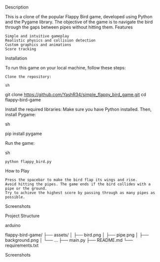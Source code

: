 Description

This is a clone of the popular Flappy Bird game, developed using Python and the Pygame library. The objective of the game is to navigate the bird through the gaps between pipes without hitting them.
Features

    Simple and intuitive gameplay
    Realistic physics and collision detection
    Custom graphics and animations
    Score tracking

Installation

To run this game on your local machine, follow these steps:

    Clone the repository:

    sh

git clone https://github.com/YashR34/simple_flappy_bird_game.git
cd flappy-bird-game

Install the required libraries:
Make sure you have Python installed. Then, install Pygame:

sh

pip install pygame

Run the game:

sh

    python flappy_bird.py

How to Play

    Press the spacebar to make the bird flap its wings and rise.
    Avoid hitting the pipes. The game ends if the bird collides with a pipe or the ground.
    Try to achieve the highest score by passing through as many pipes as possible.

Screenshots

Project Structure

arduino

flappy-bird-game/
├── assets/
│   ├── bird.png
│   ├── pipe.png
│   ├── background.png
│   └── ...
├── main.py
├── README.md
└── requirements.txt

Screenshots
